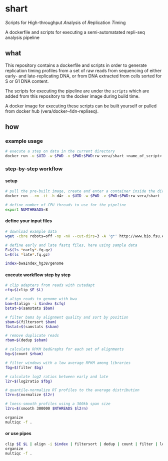 # shart

*S*cripts for *H*igh-throughput *A*nalysis of *R*eplication *T*iming 

A dockerfile and scripts for executing a semi-automatated repli-seq analysis pipeline

## what

This repository contains a dockerfile and scripts in order to generate replication timing profiles from a set of raw reads from sequencing of either early- and late-replicating DNA, or from DNA extracted from cells sorted for S or G1 DNA content.

The scripts for executing the pipeline are under the `scripts` which are added from this repository to the docker image during build time.

A docker image for executing these scripts can be built yourself or pulled from docker hub (vera/docker-4dn-repliseq).

## how

### example usage
```bash
# execute a step on data in the current directory
docker run -u $UID -w $PWD -v $PWD:$PWD:rw vera/shart <name_of_script> <args> 
````

### step-by-step workflow

#### setup
```bash
# pull the pre-built image, create and enter a container inside the directory with your data
docker run --rm -it -h d4r -u $UID -w $PWD -v $PWD:$PWD:rw vera/shart

# define number of CPU threads to use for the pipeline
export NUMTHREADS=8
```
#### define your input files

```bash
# download example data
wget -cbre robots=off -np -nH --cut-dirs=3 -A 'g*' http://www.bio.fsu.edu/~dvera/share/repliseq/

# define early and late fastq files, here using sample data
E=$(ls *early*.fq.gz)
L=$(ls *late*.fq.gz)

index=bwaIndex_hg38/genome

```

#### execute workflow step by step

```bash
# clip adapters from reads with cutadapt
cfq=$(clip $E $L)

# align reads to genome with bwa
bam=$(align -i $index $cfq)
bstat=$(samstats $bam)

# filter bams by alignment quality and sort by position
sbam=$(filtersort $bam)
fbstat=$(samstats $sbam)

# remove duplicate reads
rbam=$(dedup $sbam)

# calculate RPKM bedGraphs for each set of alignments
bg=$(count $rbam)

# filter windows with a low average RPKM among libraries
fbg=$(filter $bg)

# calculate log2 ratios between early and late
l2r=$(log2ratio $fbg)

# quantile-normalize RT profiles to the average distribution
l2rn=$(normalize $l2r)

# loess-smooth profiles using a 300kb span size
l2rs=$(smooth 300000 $NTHREADS $l2rn)

organize
multiqc -f .

```
#### or use pipes
```bash
clip $E $L | align -i $index | filtersort | dedup | count | filter | log2ratio | normalize | smooth
organize
multiqc -f .
```
